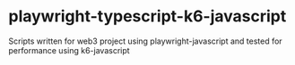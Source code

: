 # playwright-typescript-k6-javascript
Scripts written for web3 project using playwright-javascript and tested for performance using k6-javascript
